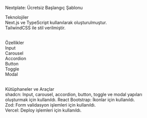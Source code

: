 Nextplate: Ücretsiz Başlangıç Şablonu <br>

Teknolojiler  <br>
Next.js ve TypeScript kullanılarak oluşturulmuştur. <br>
TailwindCSS ile stil verilmiştir. <br><br>

Özellikler <br>
Input <br>
Carousel <br>
Accordion <br> 
Button <br>
Toggle <br>
Modal <br><br>

Kütüphaneler ve Araçlar <br>
shadcn: Input, carousel, accordion, button, toggle ve modal yapıları oluşturmak için kullanıldı.
React Bootstrap: İkonlar için kullanıldı. <br>
Zod: Form validasyon işlemleri için kullanıldı. <br>
Vercel: Deploy işlemleri için kullanıldı. <br>
